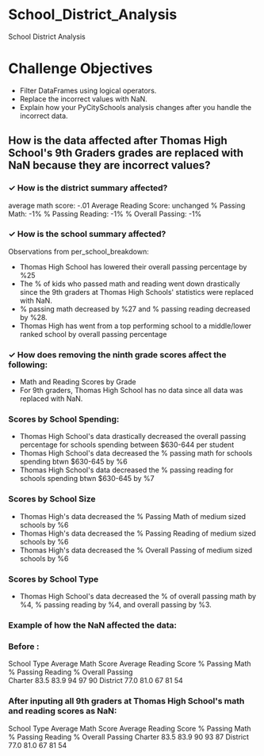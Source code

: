 # School_District_Analysis
School District Analysis

# Challenge Objectives
- Filter DataFrames using logical operators.
- Replace the incorrect values with NaN.
- Explain how your PyCitySchools analysis changes after you handle the incorrect data.  


## How is the data affected after Thomas High School's 9th Graders grades are replaced with NaN because they are incorrect values?

### ✓ How is the district summary affected?
average math score: -.01 
Average Reading Score: unchanged
% Passing Math: -1%
% Passing Reading: -1%
% Overall Passing: -1%

### ✓ How is the school summary affected?
Observations from per_school_breakdown: 
- Thomas High School has lowered their overall passing percentage by %25
- The % of kids who passed math and reading went down drastically since the 9th graders at Thomas High Schools' statistics were replaced with NaN.
- % passing math decreased by %27 and % passing reading decreased by %28.
- Thomas High has went from a top performing school to a middle/lower ranked school by overall passing percentage

### ✓ How does removing the ninth grade scores affect the following:
- Math and Reading Scores by Grade
- For 9th graders, Thomas High School has no data since all data was replaced with NaN.

### Scores by School Spending:
- Thomas High School's data drastically decreased the overall passing percentage for schools spending between $630-644 per student 
- Thomas High School's data decreased the % passing math for schools spending btwn $630-645 by %6
- Thomas High School's data decreased the % passing reading for schools spending btwn $630-645 by %7

### Scores by School Size
- Thomas High's data decreased the % Passing Math of medium sized schools by %6
- Thomas High's data decreased the % Passing Reading of medium sized schools by %6
- Thomas High's data decreased the % Overall Passing of medium sized schools by %6

### Scores by School Type
- Thomas High School's data decreased the % of overall passing math by %4, % passing reading by %4, and overall passing by %3.

### Example of how the NaN affected the data:  

### Before :
School Type			Average Math Score	Average Reading Score	 % Passing Math	  % Passing Reading	    % Overall Passing		
Charter	              83.5	                   83.9	              94	                  97              	90
District	            77.0	                   81.0	              67	                  81	              54


### After inputing all 9th graders at Thomas High School's math and reading scores as NaN: 

School Type					Average Math Score	Average Reading Score	  % Passing Math	   % Passing Reading	  % Overall Passing
Charter	                  83.5	              83.9	                  90	               93	                87
District	                77.0	              81.0	                  67	                81	              54











